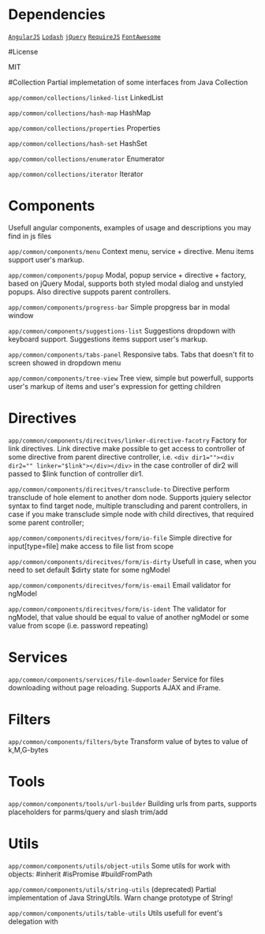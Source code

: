 # Dependencies 

[`AngularJS`](https://angularjs.org/)
[`Lodash`](https://lodash.com)
[`jQuery`](https://jquery.com/)
[`RequireJS`](http://requirejs.org/)
[`FontAwesome`](https://fortawesome.github.io/Font-Awesome/)

#License

MIT

#Collection 
Partial implemetation of some interfaces from Java Collection

`app/common/collections/linked-list` LinkedList

`app/common/collections/hash-map` HashMap

`app/common/collections/properties` Properties

`app/common/collections/hash-set` HashSet

`app/common/collections/enumerator` Enumerator

`app/common/collections/iterator` Iterator

# Components
Usefull angular components, examples of usage and descriptions you may find in js files

`app/common/components/menu` Context menu, service + directive. Menu items support user's markup.

`app/common/components/popup` Modal, popup service + directive + factory, based on jQuery Modal, supports both styled modal dialog and unstyled popups. Also directive suppots parent controllers.

`app/common/components/progress-bar` Simple propgress bar in modal window

`app/common/components/suggestions-list` Suggestions dropdown with keyboard support. Suggestions items support user's markup.

`app/common/components/tabs-panel` Responsive tabs. Tabs that doesn't fit to screen showed in dropdown menu

`app/common/components/tree-view` Tree view, simple but powerfull, supports user's markup of items and user's expression for getting children

# Directives

`app/common/components/direcitves/linker-directive-facotry` Factory for link directives. Link directive make possible to get access to controller of some directive from parent directive controller, i.e. `<div dir1=""><div dir2="" linker="$link"></div></div>` in the case controller of dir2 will passed to $link function of controller dir1.

`app/common/components/direcitves/transclude-to` Directive perform transclude of hole element to another dom node. Supports jquiery selector syntax to find target node, multiple transcluding and parent controllers, in case if you make transclude simple node with child directives, that required some parent controller;

`app/common/components/direcitves/form/io-file` Simple directive for input[type=file] make access to file list from scope

`app/common/components/direcitves/form/is-dirty` Usefull in case, when you need to set default $dirty state for some ngModel

`app/common/components/direcitves/form/is-email` Email validator for ngModel

`app/common/components/direcitves/form/is-ident` The validator for ngModel, that value should be equal to value of another ngModel or some value from scope (i.e. password repeating)

# Services

`app/common/components/services/file-downloader` Service for files downloading without page reloading. Supports AJAX and iFrame.

# Filters

`app/common/components/filters/byte` Transform value of bytes to value of k,M,G-bytes

# Tools

`app/common/components/tools/url-builder` Building urls from parts, supports placeholders for parms/query and slash trim/add

# Utils 

`app/common/components/utils/object-utils` Some utils for work with objects: #inherit #isPromise #buildFromPath

`app/common/components/utils/string-utils` (deprecated) Partial implementation of Java StringUtils. Warn change prototype of String!

`app/common/components/utils/table-utils` Utils usefull for event's delegation with <table>
